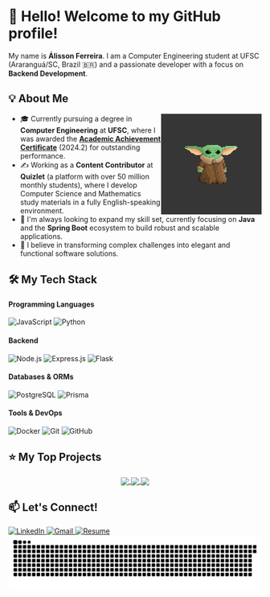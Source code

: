 # 👋 Hello! Welcome to my GitHub profile!

My name is **Álisson Ferreira**. I am a Computer Engineering student at UFSC (Araranguá/SC, Brazil 🇧🇷) and a passionate developer with a focus on **Backend Development**.

## 💡 About Me

<!-- GIF - Yoda -->
<img align="right" height="200" alt="Yoda coding" src="Yoda.gif">

- 🎓 Currently pursuing a degree in **Computer Engineering** at **UFSC**, where I was awarded the [**Academic Achievement Certificate**](https://drive.google.com/file/d/1DXtN-G6XoN93iLX3bdeRkKgREhiDM80P/view?usp=sharing) (2024.2) for outstanding performance.
- ✍️ Working as a **Content Contributor** at **Quizlet** (a platform with over 50 million monthly students), where I develop Computer Science and Mathematics study materials in a fully English-speaking environment.
- 🚀 I'm always looking to expand my skill set, currently focusing on **Java** and the **Spring Boot** ecosystem to build robust and scalable applications.
- 🌱 I believe in transforming complex challenges into elegant and functional software solutions.

## 🛠️ My Tech Stack

#### Programming Languages
<div align="left">
  <img src="https://img.shields.io/badge/JavaScript-F7DF1E?style=for-the-badge&logo=javascript&logoColor=black" height="35" alt="JavaScript"/>
  <img src="https://img.shields.io/badge/Python-3776AB?style=for-the-badge&logo=python&logoColor=white" height="35" alt="Python"/>
</div>

#### Backend
<div align="left">
  <img src="https://img.shields.io/badge/Node.js-339933?style=for-the-badge&logo=nodedotjs&logoColor=white" height="35" alt="Node.js"/>
  <img src="https://img.shields.io/badge/Express.js-000000?style=for-the-badge&logo=express&logoColor=white" height="35" alt="Express.js"/>
  <img src="https://img.shields.io/badge/Flask-000000?style=for-the-badge&logo=flask&logoColor=white" height="35" alt="Flask"/>
</div>

#### Databases & ORMs
<div align="left">
  <img src="https://img.shields.io/badge/PostgreSQL-4169E1?style=for-the-badge&logo=postgresql&logoColor=white" height="35" alt="PostgreSQL"/>
  <img src="https://img.shields.io/badge/Prisma-2D3748?style=for-the-badge&logo=prisma&logoColor=white" height="35" alt="Prisma"/>
</div>

#### Tools & DevOps
<div align="left">
  <img src="https://img.shields.io/badge/Docker-2496ED?style=for-the-badge&logo=docker&logoColor=white" height="35" alt="Docker"/>
  <img src="https://img.shields.io/badge/Git-F05032?style=for-the-badge&logo=git&logoColor=white" height="35" alt="Git"/>
  <img src="https://img.shields.io/badge/GitHub-181717?style=for-the-badge&logo=github&logoColor=white" height="35" alt="GitHub"/>
</div>

## ⭐ My Top Projects

<p align="center">
  <a href="https://github.com/alissonpef/Book-End-API">
    <img align="center" src="https://github-readme-stats.vercel.app/api/pin/?username=alissonpef&repo=Book-End-API&theme=dracula&show_owner=true" />
  </a>
  <a href="https://github.com/alissonpef/Flask-PDF-Protector">
    <img align="center" src="https://github-readme-stats.vercel.app/api/pin/?username=alissonpef&repo=Flask-PDF-Protector&theme=dracula&show_owner=true" />
  </a>
  <a href="https://github.com/alissonpef/LeadFlow_API">
    <img align="center" src="https://github-readme-stats.vercel.app/api/pin/?username=alissonpef&repo=LeadFlow_API&theme=dracula&show_owner=true" />
  </a>
</p>

## 📫 Let's Connect!

<div align="left">
  <!-- LinkedIn -->
  <a href="https://www.linkedin.com/in/alisson-pereira-ferreira-45022623b/" target="_blank" rel="noopener noreferrer">
    <img src="https://img.shields.io/static/v1?message=LinkedIn&logo=linkedin&label=&color=0077B5&logoColor=white&style=for-the-badge" height="35" alt="LinkedIn"/>
  </a>
  <!-- Gmail -->
  <a href="mailto:alissonpef@gmail.com" target="_blank" rel="noopener noreferrer">
    <img src="https://img.shields.io/static/v1?message=Gmail&logo=gmail&label=&color=D14836&logoColor=white&style=for-the-badge" height="35" alt="Gmail"/>
  </a>
  <!-- Currículo -->
  <a href="https://drive.google.com/file/d/1BhxHSxSz-kdqjAGO1YxXBBo4wNBaGMlJ/view?usp=sharing" target="_blank" rel="noopener noreferrer">
    <img src="https://img.shields.io/static/v1?label=&message=View%20Resume&color=4A4A4A&logo=read-the-docs&logoColor=white&style=for-the-badge" height="35" alt="Resume"/>
  </a>
</div>

<!-- Animation -->
<div align="center">
  <img src="https://raw.githubusercontent.com/alissonpef/alissonpef/output/snake.svg" alt="GitHub Contributions Snake Animation" />
</div>
